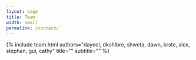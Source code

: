 ```yaml
---
layout: page
title: Team
width: small
permalink: /contact/
---
```


{% include team.html authors="dayeol, dkohlbre, shweta, dawn, krste, alex, stephan, gui, cathy" title="" subtitle="" %}
